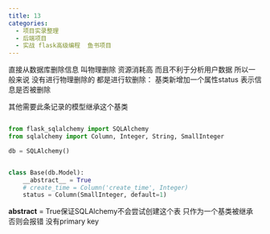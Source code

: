 ```yaml
---
title: 13
categories:
  - 项目实录整理
  - 后端项目
  - 实战 flask高级编程  鱼书项目
---
```


直接从数据库删除信息 叫物理删除 资源消耗高 而且不利于分析用户数据
所以一般来说 没有进行物理删除的
都是进行软删除：
基类新增加一个属性status 表示信息是否被删除

其他需要此条记录的模型继承这个基类

``` python

from flask_sqlalchemy import SQLAlchemy
from sqlalchemy import Column, Integer, String, SmallInteger

db = SQLAlchemy()


class Base(db.Model):
    __abstract__ = True
    # create_time = Column('create_time', Integer)
    status = Column(SmallInteger, default=1)


```


__abstract__ = True保证SQLAlchemy不会尝试创建这个表 只作为一个基类被继承
否则会报错 没有primary key
